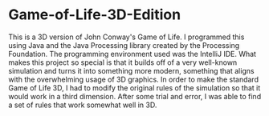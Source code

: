 # Game-of-Life-3D-Edition
This is a 3D version of John Conway's Game of Life. I programmed this using Java and the Java Processing library created by the Processing Foundation. The programming environment used was the IntelliJ IDE. What makes this project so special is that it builds off of a very well-known simulation and turns it into something more modern, something that aligns with the overwhelming usage of 3D graphics. In order to make the standard Game of Life 3D, I had to modify the original rules of the simulation so that it would work in a third dimension. After some trial and error, I was able to find a set of rules that work somewhat well in 3D.  
